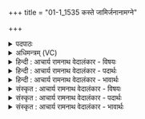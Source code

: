 +++
title = "01-1_1535 कस्ते जामिर्जनानामग्ने"

+++
<details><summary>पदपाठः</summary>

कः꣢। ते꣣। जामिः꣢। ज꣡ना꣢꣯नाम्। अ꣡ग्ने꣢꣯। कः। दाश्व꣣ध्वरः। दा꣣शु꣢। अ꣣ध्वरः। कः꣢। ह꣣। क꣡स्मि꣢꣯न्। अ꣣सि। श्रितः꣢। १५३५।
</details>

<details><summary>अधिमन्त्रम् (VC)</summary>

- अग्निः
- गोतमो राहूगणः
- गायत्री
- षड्जः
</details>

<details><summary>हिन्दी : आचार्य रामनाथ वेदालंकार - विषयः</summary>

प्रथम मन्त्र में परमात्मा के विषय में प्रश्न उठाये गये हैं।
</details>

<details><summary>हिन्दी : आचार्य रामनाथ वेदालंकार - पदार्थः</summary>

पदार्थान्वयभाषाः -  हे (अग्ने) जगन्नायक परमेश्वर ! (जनानाम्) उत्पन्न मनुष्यों के मध्य (कः ते जामिः) कौन तेरा सहायक बन्धु है ? अर्थात् कोई नहीं है। (कः) मनुष्यों के मध्य कौन ऐसा है (दाश्वध्वरः) जिसका यज्ञ तेरे लिए कुछ फल देनेवाला हो ? अर्थात् कोई नहीं है, क्योंकि सब लोग अपने ही लाभ के लिए यज्ञ करते हैं, तेरे लाभ के लिए नहीं। (कः ह) तू कौन है ? (कस्मिन् श्रितः असि) किसके आश्रित है ? अन्तिम दोनों प्रश्नों का उत्तर है—तू (कः ह) निश्चय ही कमनीय, सबसे आगे बढ़ा हुआ और सुखस्वरूप है। (कस्मिन् असि श्रितः) भला किसके आश्रित हो सकता है, अर्थात् किसी के नहीं, क्योंकि तू आत्मनिर्भर है ॥१॥ यहाँ काकु वक्रोक्ति अलङ्कार है, तृतीय प्रश्न में श्लेष है। अथवा यह मन्त्र जिसमें उत्तर छिपा हुआ है, ऐसी पहेली है ॥१॥
</details>

<details><summary>हिन्दी : आचार्य रामनाथ वेदालंकार - भावार्थः</summary>

भावार्थभाषाः -  सबसे महान् परमेश्वर जगत् के सञ्चालन के लिए किसी सहायक बन्धु की या किसी आश्रयदाता की अपेक्षा नहीं करता। न ही किसी के किसी भी कार्य से अपना लाभ चाहता है ॥१॥
</details>

<details><summary>संस्कृत : आचार्य रामनाथ वेदालंकार - विषयः</summary>

तत्रादौ परमात्मविषये प्रश्नानुत्थापयति।
</details>

<details><summary>संस्कृत : आचार्य रामनाथ वेदालंकार - पदार्थः</summary>

पदार्थान्वयभाषाः -  हे (अग्ने) जगन्नायक परमेश ! (जनानाम्) जातानां मानवानां मध्ये (कः ते जामिः) कस्तव बन्धुः सहायकः अस्ति, इति काकुः, न कोऽपीत्यर्थः। (कः) जनानां मध्ये कः (दाश्वध्वरः) दाशुः तुभ्यं फलप्रदः अध्वरः यज्ञः यस्य तादृशः अस्ति ? अत्रापि काकुः, न कोऽपीत्यर्थः। यतः सर्वे स्वलाभायैव यज्ञं कुर्वन्ति, न त्वल्लाभाय। (कः ह) त्वं कोऽसि खलु ? (कस्मिन् श्रितः असि) कस्मिन् आश्रितो विद्यसे ? अन्त्ययोः प्रश्नयोरुत्तरमप्यत्रैवान्तर्निहितम् त्वम् (कः) कमनीयः, सर्वातिक्रान्तः, सुखस्वरूपश्च असि, इति। [कः कमनो वा क्रमणो वा सुखो वा। निरु० १०।२३।] किञ्च, कस्मिन्नसि श्रितः इति काकुः। न कस्मिन्नपीत्यर्थः, आत्मनिर्भरत्वात् ॥१॥२ अत्र काकुवक्रोक्तिरलङ्कारः, तृतीये प्रश्ने च श्लेषः। यद्वा मन्त्रोऽयं गूढोत्तररूपा प्रहेलिका ॥१॥
</details>

<details><summary>संस्कृत : आचार्य रामनाथ वेदालंकार - भावार्थः</summary>

भावार्थभाषाः -  सर्वेभ्यो महान् परमेश्वरो जगत्सञ्चालनाय कमपि सहायकं बन्धुं कमप्याश्रयदातारं वा नापेक्षते। नापि च कस्यापि केनापि कार्येण स्वकीयं लाभमीहते ॥१॥
</details>